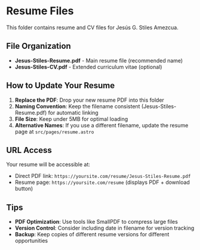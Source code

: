 # Resume Files

This folder contains resume and CV files for Jesús G. Stiles Amezcua.

## File Organization

- **Jesus-Stiles-Resume.pdf** - Main resume file (recommended name)
- **Jesus-Stiles-CV.pdf** - Extended curriculum vitae (optional)

## How to Update Your Resume

1. **Replace the PDF**: Drop your new resume PDF into this folder
2. **Naming Convention**: Keep the filename consistent (Jesus-Stiles-Resume.pdf) for automatic linking
3. **File Size**: Keep under 5MB for optimal loading
4. **Alternative Names**: If you use a different filename, update the resume page at `src/pages/resume.astro`

## URL Access

Your resume will be accessible at:
- Direct PDF link: `https://yoursite.com/resume/Jesus-Stiles-Resume.pdf`
- Resume page: `https://yoursite.com/resume` (displays PDF + download button)

## Tips

- **PDF Optimization**: Use tools like SmallPDF to compress large files
- **Version Control**: Consider including date in filename for version tracking
- **Backup**: Keep copies of different resume versions for different opportunities